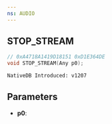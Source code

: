 ```yaml
---
ns: AUDIO
---
```

## STOP_STREAM

```c
// 0xA4718A1419D18151 0xD1E364DE
void STOP_STREAM(Any p0);
```

```
NativeDB Introduced: v1207
```

## Parameters
* **p0**:
